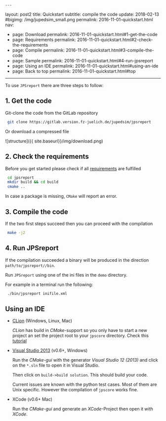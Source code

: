     ---
layout: post2
title: Quickstart 
subtitle: compile the code
update: 2018-02-13
#bigimg: /img/jupedsim_small.png
permalink: 2016-11-01-quickstart.html
nav:
- page: Download
  permalink: 2016-11-01-quickstart.html#1-get-the-code
- page: Requirements
  permalink: 2016-11-01-quickstart.html#2-check-the-requirements
- page: Compile
  permalink: 2016-11-01-quickstart.html#3-compile-the-code
- page: Sample
  permalink: 2016-11-01-quickstart.html#4-run-jpsreport
- page: Using an IDE
  permalink: 2016-11-01-quickstart.html#using-an-ide
- page: Back to top
  permalink: 2016-11-01-quickstart.html#top
---



To use `JPSreport` there are three steps to follow: 

## 1. Get the code

Git-clone the code from the GitLab repository 

```bash
 git clone https://gitlab.version.fz-juelich.de/jupedsim/jpsreport
```

Or download a compressed file 

![structure]({{ site.baseurl}}/img/download.png)

## 2. Check the requirements

Before you get started please check if all [requirements](2016-11-03-requirements.html)  are fulfilled

```bash
 cd jpsreport
 mkdir build && cd build
 cmake ..
```

In case a package is missing, `CMake` will report an error.

## 3. Compile the code

If the two first steps succeed then you can proceed with the compilation 

```bash 
 make -j2
```

## 4. Run JPSreport

If the compilation succeeded a binary will be produced in the direction `path/to/jpsreport//bin`.

Run `JPSreport` using one of the ini files in the `demo` directory.

For example in a terminal run the following:

```bash 
 ./bin/jpsreport inifile.xml
```


## Using an IDE

- [CLion](https://www.jetbrains.com/clion/) (Windows, Linux, Mac)

    *CLion* has build in *CMake*-support so you only have to start a new project an set the project root to your `jpscore` directory.
    Check this [tutorial](https://www.youtube.com/watch?v=Achsd2EpJbI)


- [Visual Studio 2013](http://msdn.microsoft.com/de-de/library/dd831853.aspx) (v0.6+, Windows) 

    Run the *CMake-gui* with the generator *Visual Studio 12 (2013)* and click on the `*.sln` file to open it in Visual Studio.

    Then click on `build->build solution`.
    This should build your code.

    Current issues are known with the python test cases. Most of them are Unix specific.
    However the compilation of `jpscore` works fine. 

- XCode (v0.6+ Mac)

    Run the *CMake-gui* and generate an *XCode*-Project then open it with *XCode*.

    
